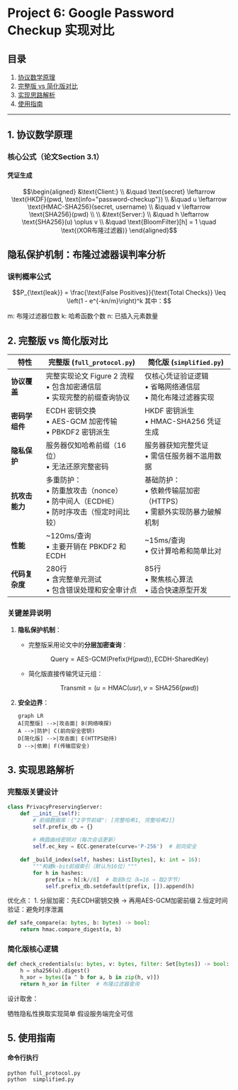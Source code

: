 # Project 6: Google Password Checkup 实现对比

## 目录
1. [协议数学原理](#1-协议数学原理)  
2. [完整版 vs 简化版对比](#2-完整版-vs-简化版对比)  
3. [实现思路解析](#3-实现思路解析)  
4. [使用指南](#5-使用指南)  

---

## 1. 协议数学原理

### 核心公式（论文Section 3.1）

#### 凭证生成
```math
\begin{aligned}
&\text{Client:} \\
&\quad \text{secret} \leftarrow \text{HKDF}(pwd, \text{info="password-checkup"}) \\
&\quad u \leftarrow \text{HMAC-SHA256}(secret, username) \\
&\quad v \leftarrow \text{SHA256}(pwd) \\
\\
&\text{Server:} \\
&\quad h \leftarrow \text{SHA256}(u) \oplus v \\
&\quad \text{BloomFilter}[h] = 1 \quad \text{(XOR布隆过滤器)}
\end{aligned}
```
## 隐私保护机制：布隆过滤器误判率分析

### 误判概率公式
```math
P_{\text{leak}} = \frac{\text{False Positives}}{\text{Total Checks}} \leq \left(1 - e^{-kn/m}\right)^k
其中：
```
m: 布隆过滤器位数
k: 哈希函数个数
n: 已插入元素数量

## 2. 完整版 vs 简化版对比

| 特性                | 完整版 (`full_protocol.py`)                                                                 | 简化版 (`simplified.py`)                                                                 |
|---------------------|-------------------------------------------------------------------------------------------|-----------------------------------------------------------------------------------------|
| **协议覆盖**         | 完整实现论文 Figure 2 流程<br>• 包含加密通信层<br>• 实现完整的前缀查询协议                 | 仅核心凭证验证逻辑<br>• 省略网络通信层<br>• 简化布隆过滤器实现                          |
| **密码学组件**       | ECDH 密钥交换<br>• AES-GCM 加密传输<br>• PBKDF2 密钥派生                                | HKDF 密钥派生<br>• HMAC-SHA256 凭证生成                                              |
| **隐私保护**         | 服务器仅知哈希前缀（16位）<br>• 无法还原完整密码                                        | 服务器获知完整凭证<br>• 需信任服务器不滥用数据                                       |
| **抗攻击能力**       | 多重防护：<br>• 防重放攻击（nonce）<br>• 防中间人（ECDHE）<br>• 防时序攻击（恒定时间比较） | 基础防护：<br>• 依赖传输层加密（HTTPS）<br>• 需额外实现防暴力破解机制                |
| **性能**            | ~120ms/查询<br>• 主要开销在 PBKDF2 和 ECDH                                             |~15ms/查询<br>• 仅计算哈希和简单比对                                                 |
| **代码复杂度**       | 280行<br>• 含完整单元测试<br>• 包含错误处理和安全审计点                                 | 85行<br>• 聚焦核心算法<br>• 适合快速原型开发                                         |


### 关键差异说明
1. **隐私保护机制**：
   - 完整版采用论文中的**分层加密查询**：
     ```math
     \text{Query} = \text{AES-GCM}(\text{Prefix}(H(pwd)), \text{ECDH-SharedKey})
     ```
   - 简化版直接传输凭证元组：
     ```math
     \text{Transmit} = (u=\text{HMAC}(usr), v=\text{SHA256}(pwd))
     ```

2. **安全边界**：
   ```mermaid
   graph LR
   A[完整版] -->|攻击面| B(网络嗅探)
   A -->|防护| C(前向安全密钥)
   D[简化版] -->|攻击面| E(HTTPS劫持)
   D -->|依赖| F(传输层安全)

## 3. 实现思路解析

### 完整版关键设计
```python
class PrivacyPreservingServer:
    def __init__(self):
        # 前缀数据库：{"2字节前缀": [完整哈希1, 完整哈希2]}
        self.prefix_db = {}  
        
        # 椭圆曲线密钥对（每次会话更新）
        self.ec_key = ECC.generate(curve='P-256')  # 前向安全
        
    def _build_index(self, hashes: List[bytes], k: int = 16):
        """构建k-bit前缀索引（默认为16位）"""
        for h in hashes:
            prefix = h[:k//8]  # 取前k位（k=16 → 取2字节）
            self.prefix_db.setdefault(prefix, []).append(h)
```
优化点​​：
​1. ​分层加密​​：先ECDH密钥交换 → 再用AES-GCM加密前缀
​2. ​恒定时间验证​​：避免时序泄漏
```python
def safe_compare(a: bytes, b: bytes) -> bool:
    return hmac.compare_digest(a, b)
```
### 简化版核心逻辑
```python
def check_credentials(u: bytes, v: bytes, filter: Set[bytes]) -> bool:
    h = sha256(u).digest()
    h_xor = bytes([a ^ b for a, b in zip(h, v)])
    return h_xor in filter  # 布隆过滤器查询
```
​​设计取舍​​：

牺牲隐私性换取实现简单
假设服务端完全可信
## 5. 使用指南

#### 命令行执行
```bash
python full_protocol.py
python  simplified.py
```